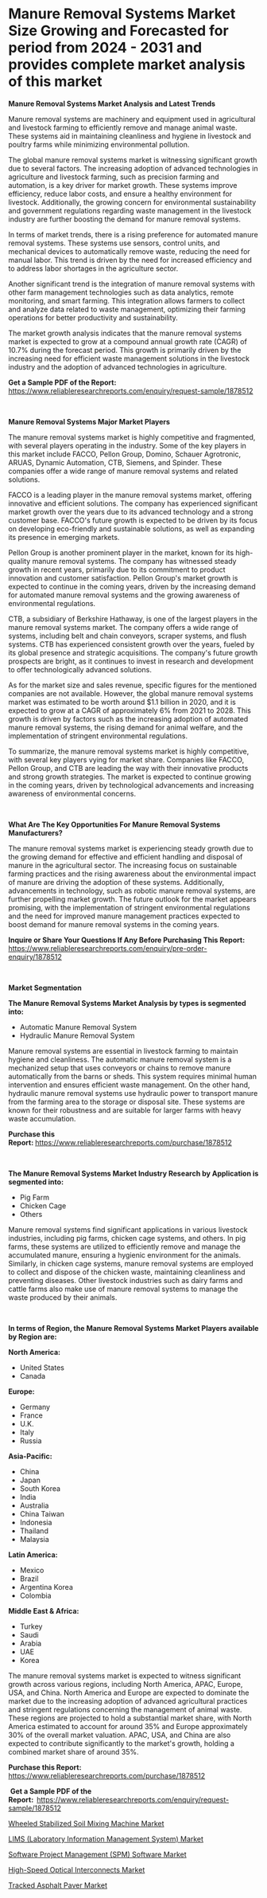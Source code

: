 <p><h1>Manure Removal Systems Market Size Growing and Forecasted for period from 2024 - 2031 and provides complete market analysis of this market</h1></p><p><strong>Manure Removal Systems Market Analysis and Latest Trends</strong></p>
<p><p>Manure removal systems are machinery and equipment used in agricultural and livestock farming to efficiently remove and manage animal waste. These systems aid in maintaining cleanliness and hygiene in livestock and poultry farms while minimizing environmental pollution.</p><p>The global manure removal systems market is witnessing significant growth due to several factors. The increasing adoption of advanced technologies in agriculture and livestock farming, such as precision farming and automation, is a key driver for market growth. These systems improve efficiency, reduce labor costs, and ensure a healthy environment for livestock. Additionally, the growing concern for environmental sustainability and government regulations regarding waste management in the livestock industry are further boosting the demand for manure removal systems.</p><p>In terms of market trends, there is a rising preference for automated manure removal systems. These systems use sensors, control units, and mechanical devices to automatically remove waste, reducing the need for manual labor. This trend is driven by the need for increased efficiency and to address labor shortages in the agriculture sector.</p><p>Another significant trend is the integration of manure removal systems with other farm management technologies such as data analytics, remote monitoring, and smart farming. This integration allows farmers to collect and analyze data related to waste management, optimizing their farming operations for better productivity and sustainability.</p><p>The market growth analysis indicates that the manure removal systems market is expected to grow at a compound annual growth rate (CAGR) of 10.7% during the forecast period. This growth is primarily driven by the increasing need for efficient waste management solutions in the livestock industry and the adoption of advanced technologies in agriculture.</p></p>
<p><strong>Get a Sample PDF of the Report:&nbsp;</strong> <a href="https://www.reliableresearchreports.com/enquiry/request-sample/1878512">https://www.reliableresearchreports.com/enquiry/request-sample/1878512</a></p>
<p>&nbsp;</p>
<p><strong>Manure Removal Systems Major Market Players</strong></p>
<p><p>The manure removal systems market is highly competitive and fragmented, with several players operating in the industry. Some of the key players in this market include FACCO, Pellon Group, Domino, Schauer Agrotronic, ARUAS, Dynamic Automation, CTB, Siemens, and Spinder. These companies offer a wide range of manure removal systems and related solutions.</p><p>FACCO is a leading player in the manure removal systems market, offering innovative and efficient solutions. The company has experienced significant market growth over the years due to its advanced technology and a strong customer base. FACCO's future growth is expected to be driven by its focus on developing eco-friendly and sustainable solutions, as well as expanding its presence in emerging markets.</p><p>Pellon Group is another prominent player in the market, known for its high-quality manure removal systems. The company has witnessed steady growth in recent years, primarily due to its commitment to product innovation and customer satisfaction. Pellon Group's market growth is expected to continue in the coming years, driven by the increasing demand for automated manure removal systems and the growing awareness of environmental regulations.</p><p>CTB, a subsidiary of Berkshire Hathaway, is one of the largest players in the manure removal systems market. The company offers a wide range of systems, including belt and chain conveyors, scraper systems, and flush systems. CTB has experienced consistent growth over the years, fueled by its global presence and strategic acquisitions. The company's future growth prospects are bright, as it continues to invest in research and development to offer technologically advanced solutions.</p><p>As for the market size and sales revenue, specific figures for the mentioned companies are not available. However, the global manure removal systems market was estimated to be worth around $1.1 billion in 2020, and it is expected to grow at a CAGR of approximately 6% from 2021 to 2028. This growth is driven by factors such as the increasing adoption of automated manure removal systems, the rising demand for animal welfare, and the implementation of stringent environmental regulations.</p><p>To summarize, the manure removal systems market is highly competitive, with several key players vying for market share. Companies like FACCO, Pellon Group, and CTB are leading the way with their innovative products and strong growth strategies. The market is expected to continue growing in the coming years, driven by technological advancements and increasing awareness of environmental concerns.</p></p>
<p>&nbsp;</p>
<p><strong>What Are The Key Opportunities For Manure Removal Systems Manufacturers?</strong></p>
<p><p>The manure removal systems market is experiencing steady growth due to the growing demand for effective and efficient handling and disposal of manure in the agricultural sector. The increasing focus on sustainable farming practices and the rising awareness about the environmental impact of manure are driving the adoption of these systems. Additionally, advancements in technology, such as robotic manure removal systems, are further propelling market growth. The future outlook for the market appears promising, with the implementation of stringent environmental regulations and the need for improved manure management practices expected to boost demand for manure removal systems in the coming years.</p></p>
<p><strong>Inquire or Share Your Questions If Any Before Purchasing This Report:</strong> <a href="https://www.reliableresearchreports.com/enquiry/pre-order-enquiry/1878512">https://www.reliableresearchreports.com/enquiry/pre-order-enquiry/1878512</a></p>
<p>&nbsp;</p>
<p><strong>Market Segmentation</strong></p>
<p><strong>The Manure Removal Systems Market Analysis by types is segmented into:</strong></p>
<p><ul><li>Automatic Manure Removal System</li><li>Hydraulic Manure Removal System</li></ul></p>
<p><p>Manure removal systems are essential in livestock farming to maintain hygiene and cleanliness. The automatic manure removal system is a mechanized setup that uses conveyors or chains to remove manure automatically from the barns or sheds. This system requires minimal human intervention and ensures efficient waste management. On the other hand, hydraulic manure removal systems use hydraulic power to transport manure from the farming area to the storage or disposal site. These systems are known for their robustness and are suitable for larger farms with heavy waste accumulation.</p></p>
<p><strong>Purchase this Report:&nbsp;</strong><a href="https://www.reliableresearchreports.com/purchase/1878512">https://www.reliableresearchreports.com/purchase/1878512</a></p>
<p>&nbsp;</p>
<p><strong>The Manure Removal Systems Market Industry Research by Application is segmented into:</strong></p>
<p><ul><li>Pig Farm</li><li>Chicken Cage</li><li>Others</li></ul></p>
<p><p>Manure removal systems find significant applications in various livestock industries, including pig farms, chicken cage systems, and others. In pig farms, these systems are utilized to efficiently remove and manage the accumulated manure, ensuring a hygienic environment for the animals. Similarly, in chicken cage systems, manure removal systems are employed to collect and dispose of the chicken waste, maintaining cleanliness and preventing diseases. Other livestock industries such as dairy farms and cattle farms also make use of manure removal systems to manage the waste produced by their animals.</p></p>
<p>&nbsp;</p>
<p><strong>In terms of Region, the Manure Removal Systems Market Players available by Region are:</strong></p>
<p>
    <p> <strong> North America: </strong>
        <ul>
            <li>United States</li>
            <li>Canada</li>
        </ul>
        </p> 
    <p> <strong> Europe: </strong>
        <ul>
            <li>Germany</li>
            <li>France</li>
            <li>U.K.</li>
            <li>Italy</li>
            <li>Russia</li>
        </ul>
        </p> 
    <p> <strong> Asia-Pacific: </strong>
        <ul>
            <li>China</li>
            <li>Japan</li>
            <li>South Korea</li>
            <li>India</li>
            <li>Australia</li>
            <li>China Taiwan</li>
            <li>Indonesia</li>
            <li>Thailand</li>
            <li>Malaysia</li>
        </ul>
        </p> 
    <p> <strong> Latin America: </strong>
        <ul>
            <li>Mexico</li>
            <li>Brazil</li>
            <li>Argentina Korea</li>
            <li>Colombia</li>
        </ul>
        </p> 
    <p> <strong> Middle East & Africa: </strong>
        <ul>
            <li>Turkey</li>
            <li>Saudi</li>
            <li>Arabia</li>
            <li>UAE</li>
            <li>Korea</li>
        </ul>
    </p>
    </p>
<p><p>The manure removal systems market is expected to witness significant growth across various regions, including North America, APAC, Europe, USA, and China. North America and Europe are expected to dominate the market due to the increasing adoption of advanced agricultural practices and stringent regulations concerning the management of animal waste. These regions are projected to hold a substantial market share, with North America estimated to account for around 35% and Europe approximately 30% of the overall market valuation. APAC, USA, and China are also expected to contribute significantly to the market's growth, holding a combined market share of around 35%.</p></p>
<p><strong>Purchase this Report: </strong><a href="https://www.reliableresearchreports.com/purchase/1878512">https://www.reliableresearchreports.com/purchase/1878512</a></p>
<p>&nbsp;<strong>Get a Sample PDF of the Report:&nbsp;&nbsp;</strong><a href="https://www.reliableresearchreports.com/enquiry/request-sample/1878512">https://www.reliableresearchreports.com/enquiry/request-sample/1878512</a></p>
<p><strong></strong></p>
<p><p><a href="https://github.com/rahu1501/Market-Research-Report-List-2/blob/main/wheeled-stabilized-soil-mixing-machine-market.md">Wheeled Stabilized Soil Mixing Machine Market</a></p><p><a href="https://medium.com/@loretashyti01/lims-laboratory-information-management-system-nbsp-market-focuses-on-market-share-size-and-0aefcd98b1da">LIMS (Laboratory Information Management System) Market</a></p><p><a href="https://medium.com/@loretashyti01/software-project-management-spm-software-market-trends-and-market-analysis-forecasted-for-period-462d6b80f57e">Software Project Management (SPM) Software Market</a></p><p><a href="https://medium.com/@loretashyti01/high-speed-optical-interconnects-market-size-market-outlook-and-market-forecast-2023-to-2030-1a87a325f372">High-Speed Optical Interconnects Market</a></p><p><a href="https://github.com/rahu1503/Market-Research-Report-List-2/blob/main/tracked-asphalt-paver-market.md">Tracked Asphalt Paver Market</a></p></p>
